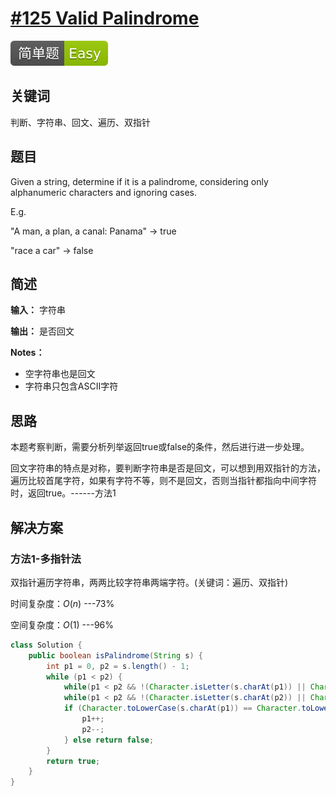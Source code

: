 # [#125 Valid Palindrome](https://leetcode.com/problems/valid-palindrome/)

![Easy](/figures/Easy.svg)

## 关键词

判断、字符串、回文、遍历、双指针

## 题目

Given a string, determine if it is a palindrome, considering only alphanumeric characters and ignoring cases.

E.g.

"A man, a plan, a canal: Panama" -> true

"race a car" -> false

## 简述

**输入：** 字符串

**输出：** 是否回文

**Notes：**

+ 空字符串也是回文
+ 字符串只包含ASCII字符

## 思路

本题考察判断，需要分析列举返回true或false的条件，然后进行进一步处理。

回文字符串的特点是对称，要判断字符串是否是回文，可以想到用双指针的方法，遍历比较首尾字符，如果有字符不等，则不是回文，否则当指针都指向中间字符时，返回true。------方法1

## 解决方案

### 方法1-多指针法

双指针遍历字符串，两两比较字符串两端字符。(关键词：遍历、双指针)

时间复杂度：$O(n)$ ---73%

空间复杂度：$O(1)$ ---96%

``` java
class Solution {
    public boolean isPalindrome(String s) {
        int p1 = 0, p2 = s.length() - 1;
        while (p1 < p2) {
            while(p1 < p2 && !(Character.isLetter(s.charAt(p1)) || Character.isDigit(s.charAt(p1)))) p1++;  //Character.isLetterOrDigit
            while(p1 < p2 && !(Character.isLetter(s.charAt(p2)) || Character.isDigit(s.charAt(p2)))) p2--;
            if (Character.toLowerCase(s.charAt(p1)) == Character.toLowerCase(s.charAt(p2))) {
                p1++;
                p2--;
            } else return false;
        }
        return true;
    }
}
```
